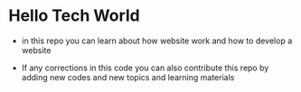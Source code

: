 <h1>Hello Tech World</h1>

* in this repo you can learn about how website work and how to develop a website

* If any corrections in this code you can also contribute this repo by adding new codes and new topics and learning materials


